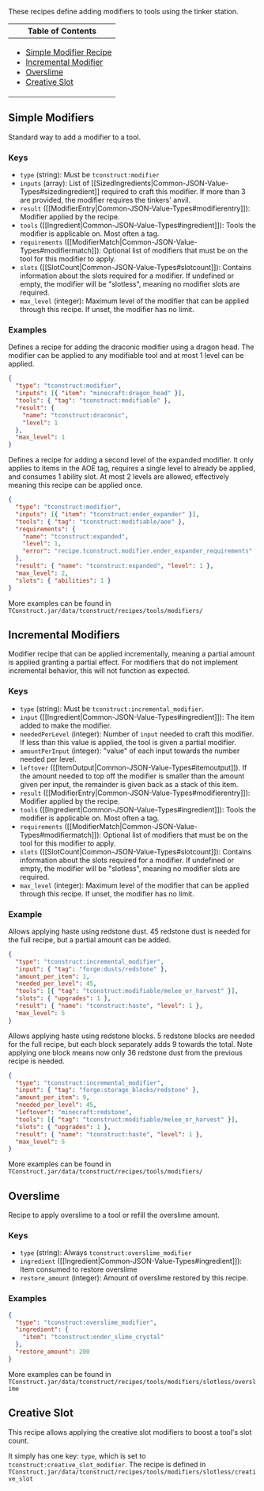 These recipes define adding modifiers to tools using the tinker station.

<table>
  <thead><th>Table of Contents</th></thead>
  <tbody><td>

- [Simple Modifier Recipe](#simple-modifiers)
- [Incremental Modifier](#incremental-modifier)
- [Overslime](#overslime)
- [Creative Slot](#creative-slot)
</td>
</table>

## Simple Modifiers

Standard way to add a modifier to a tool.

### Keys
* `type` (string): Must be `tconstruct:modifier` 
* `inputs` (array): List of [[SizedIngredients|Common-JSON-Value-Types#sizedingredient]] required to craft this modifier. If more than 3 are provided, the modifier requires the tinkers' anvil.
* `result` ([[ModifierEntry|Common-JSON-Value-Types#modifierentry]]): Modifier applied by the recipe.  
* `tools` ([[Ingredient|Common-JSON-Value-Types#ingredient]]): Tools the modifier is applicable on. Most often a tag.
* `requirements` ([[ModifierMatch|Common-JSON-Value-Types#modifiermatch]]): Optional list of modifiers that must be on the tool for this modifier to apply.
* `slots` ([[SlotCount|Common-JSON-Value-Types#slotcount]]): Contains information about the slots required for a modifier. If undefined or empty, the modifier will be "slotless", meaning no modifier slots are required.
* `max_level` (integer): Maximum level of the modifier that can be applied through this recipe. If unset, the modifier has no limit.

### Examples

Defines a recipe for adding the draconic modifier using a dragon head. The modifier can be applied to any modifiable tool and at most 1 level can be applied.

```json
{
  "type": "tconstruct:modifier",
  "inputs": [{ "item": "minecraft:dragon_head" }],
  "tools": { "tag": "tconstruct:modifiable" },
  "result": {
    "name": "tconstruct:draconic",
    "level": 1
  },
  "max_level": 1
}
```

Defines a recipe for adding a second level of the expanded modifier. It only applies to items in the AOE tag, requires a single level to already be applied, and consumes 1 ability slot. At most 2 levels are allowed, effectively meaning this recipe can be applied once.

```json
{
  "type": "tconstruct:modifier",
  "inputs": [{ "item": "tconstruct:ender_expander" }],
  "tools": { "tag": "tconstruct:modifiable/aoe" },
  "requirements": {
    "name": "tconstruct:expanded",
    "level": 1,
    "error": "recipe.tconstruct.modifier.ender_expander_requirements"
  },
  "result": { "name": "tconstruct:expanded", "level": 1 },
  "max_level": 2,
  "slots": { "abilities": 1 }
}
```

More examples can be found in `TConstruct.jar/data/tconstruct/recipes/tools/modifiers/`

## Incremental Modifiers

Modifier recipe that can be applied incrementally, meaning a partial amount is applied granting a partial effect. For modifiers that do not implement incremental behavior, this will not function as expected.

### Keys

* `type` (string): Must be `tconstruct:incremental_modifier`.  
* `input` ([[Ingredient|Common-JSON-Value-Types#ingredient]]): The item added to make the modifier. 
* `neededPerLevel` (integer): Number of `input` needed to craft this modifier. If less than this value is applied, the tool is given a partial modifier.
* `amountPerInput` (integer): "value" of each input towards the number needed per level.
* `leftover` ([[ItemOutput|Common-JSON-Value-Types#itemoutput]]). If the amount needed to top off the modifier is smaller than the amount given per input, the remainder is given back as a stack of this item.  
* `result` ([[ModifierEntry|Common-JSON-Value-Types#modifierentry]]): Modifier applied by the recipe.  
* `tools` ([[Ingredient|Common-JSON-Value-Types#ingredient]]): Tools the modifier is applicable on. Most often a tag.
* `requirements` ([[ModifierMatch|Common-JSON-Value-Types#modifiermatch]]): Optional list of modifiers that must be on the tool for this modifier to apply.
* `slots` ([[SlotCount|Common-JSON-Value-Types#slotcount]]): Contains information about the slots required for a modifier. If undefined or empty, the modifier will be "slotless", meaning no modifier slots are required.
* `max_level` (integer): Maximum level of the modifier that can be applied through this recipe. If unset, the modifier has no limit.

### Example

Allows applying haste using redstone dust. 45 redstone dust is needed for the full recipe, but a partial amount can be added.

```json
{
  "type": "tconstruct:incremental_modifier",
  "input": { "tag": "forge:dusts/redstone" },
  "amount_per_item": 1,
  "needed_per_level": 45,
  "tools": [{ "tag": "tconstruct:modifiable/melee_or_harvest" }],
  "slots": { "upgrades": 1 },
  "result": { "name": "tconstruct:haste", "level": 1 },
  "max_level": 5
}
```

Allows applying haste using redstone blocks. 5 redstone blocks are needed for the full recipe, but each block separately adds 9 towards the total. Note applying one block means now only 36 redstone dust from the previous recipe is needed.

```json
{
  "type": "tconstruct:incremental_modifier",
  "input": { "tag": "forge:storage_blocks/redstone" },
  "amount_per_item": 9,
  "needed_per_level": 45,
  "leftover": "minecraft:redstone",
  "tools": [{ "tag": "tconstruct:modifiable/melee_or_harvest" }],
  "slots": { "upgrades": 1 },
  "result": { "name": "tconstruct:haste", "level": 1 },
  "max_level": 5
}
```

More examples can be found in `TConstruct.jar/data/tconstruct/recipes/tools/modifiers/`

## Overslime

Recipe to apply overslime to a tool or refill the overslime amount.

### Keys

* `type` (string): Always `tconstruct:overslime_modifier`
* `ingredient` ([[Ingredient|Common-JSON-Value-Types#ingredient]]): Item consumed to restore overslime
* `restore_amount` (integer): Amount of overslime restored by this recipe.

### Examples

```json
{
  "type": "tconstruct:overslime_modifier",
  "ingredient": {
    "item": "tconstruct:ender_slime_crystal"
  },
  "restore_amount": 200
}
```

More examples can be found in `TConstruct.jar/data/tconstruct/recipes/tools/modifiers/slotless/overslime`

## Creative Slot

This recipe allows applying the creative slot modifiers to boost a tool's slot count.

It simply has one key: `type`, which is set to `tconstruct:creative_slot_modifier`. The recipe is defined in `TConstruct.jar/data/tconstruct/recipes/tools/modifiers/slotless/creative_slot`
